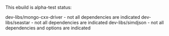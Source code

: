 
This ebuild is alpha-test status:

 dev-libs/mongo-cxx-driver	- not all dependencies are indicated
 dev-libs/seastar		- not all dependencies are indicated
 dev-libs/simdjson		- not all dependencies and options are indicated


